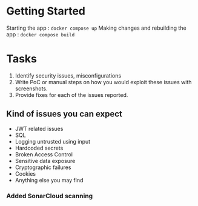 # Getting Started

Starting the app : `docker compose up`
Making changes and rebuilding the app : `docker compose build`

# Tasks
1. Identify security issues, misconfigurations 
2. Write PoC or manual steps on how you would exploit these issues with screenshots.
3. Provide fixes for each of the issues reported.

## Kind of issues you can expect
* JWT related issues
* SQL
* Logging untrusted using input
* Hardcoded secrets
* Broken Access Control
* Sensitive data exposure
* Cryptographic failures
* Cookies
* Anything else you may find

### Added SonarCloud scanning
